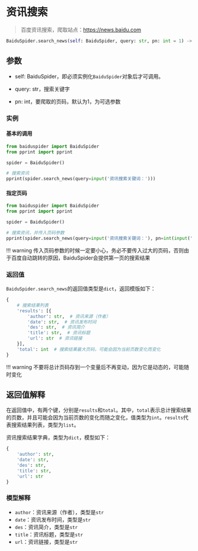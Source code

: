 # 资讯搜索

> 百度资讯搜索，爬取站点：<https://news.baidu.com>

```python
BaiduSpider.search_news(self: BaiduSpider, query: str, pn: int = 1) -> dict
```

## 参数

- self: BaiduSpider，即必须实例化`BaiduSpider`对象后才可调用。

- query: str，搜索关键字

- pn: int，要爬取的页码，默认为1，为可选参数

### 实例

#### 基本的调用

```python hl_lines="7"
from baiduspider import BaiduSpider
from pprint import pprint

spider = BaiduSpider()

# 搜索资讯
pprint(spider.search_news(query=input('资讯搜索关键词：')))
```

#### 指定页码

```python hl_lines="7"
from baiduspider import BaiduSpider
from pprint import pprint

spider = BaiduSpider()

# 搜索资讯，并传入页码参数
pprint(spider.search_news(query=input('资讯搜索关键词：'), pn=int(input('页码：'))))
```

!!! warning
    传入页码参数的时候一定要小心，务必不要传入过大的页码，否则由于百度自动跳转的原因，BaiduSpider会提供第一页的搜索结果

### 返回值

`BaiduSpider.search_news`的返回值类型是`dict`，返回模版如下：

```python
{
    # 搜索结果列表
    'results': [{
        'author': str,  # 资讯来源（作者）
        'date': str,  # 资讯发布时间
        'des': str,  # 资讯简介
        'title': str,  # 资讯标题
        'url': str  # 资讯链接
    }],
    'total': int  # 搜索结果最大页码，可能会因为当前页数变化而变化
}
```

!!! warning
    不要将总计页码存到一个变量后不再变动，因为它是动态的，可能随时变化

## 返回值解释

在返回值中，有两个键，分别是`results`和`total`。其中，`total`表示总计搜索结果的页数，并且可能会因为当前页数的变化而随之变化，值类型为`int`。`results`代表搜索结果列表，类型为`list`。

资讯搜索结果字典，类型为`dict`，模型如下：

```python
{
    'author': str,
    'date': str,
    'des': str,
    'title': str,
    'url': str
}
```

### 模型解释

- `author`：资讯来源（作者），类型是`str`
- `date`：资讯发布时间，类型是`str`
- `des`：资讯简介，类型是`str`
- `title`：资讯标题，类型是`str`
- `url`：资讯链接，类型是`str`
